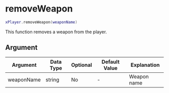 # removeWeapon

```lua
xPlayer.removeWeapon(weaponName)
```

This function removes a weapon from the player.

## Argument

| Argument   | Data Type | Optional | Default Value | Explanation |
| ---------- | --------- | -------- | ------------- | ----------- |
| weaponName | string    | No       | -             | Weapon name |
